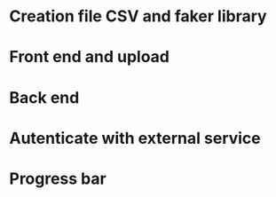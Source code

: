 

#  Creation file CSV and faker library

#  Front end and upload 

#  Back end 

# Autenticate with external service 

# Progress bar


